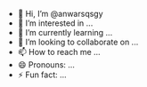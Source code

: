 - 👋 Hi, I’m @anwarsqsgy
- 👀 I’m interested in ...
- 🌱 I’m currently learning ...
- 💞️ I’m looking to collaborate on ...
- 📫 How to reach me ...
- 😄 Pronouns: ...
- ⚡ Fun fact: ...

<!---
anwarsqsgy/anwarsqsgy is a ✨ special ✨ repository because its `README.md` (this file) appears on your GitHub profile.
You can click the Preview link to take a look at your changes.
--->
